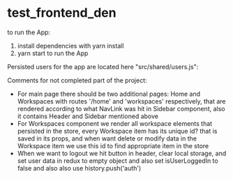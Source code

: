# test_frontend_den

to run the App:

1. install dependencies with yarn install
2. yarn start to run the App

Persisted users for the app are located here "src/shared/users.js":

Comments for not completed part of the project:
* For main page there should be two additional pages: Home and Workspaces with routes '/home' and 'workspaces' respectively, that are rendered according to what NavLink was hit in Sidebar component, also it contains Header and Sidebar mentioned above 
* For Workspaces component we render all workspace elements that persisted in the store, every Workspace item has its unique id? that is saved in its props, and when want delete or modify data in the Workspace item we use this id to find appropriate item in the store 
* When we want to logout we hit button in header, clear local storage, and set user data in redux to empty object and also set isUserLoggedIn to false and also also use history.push('auth')


